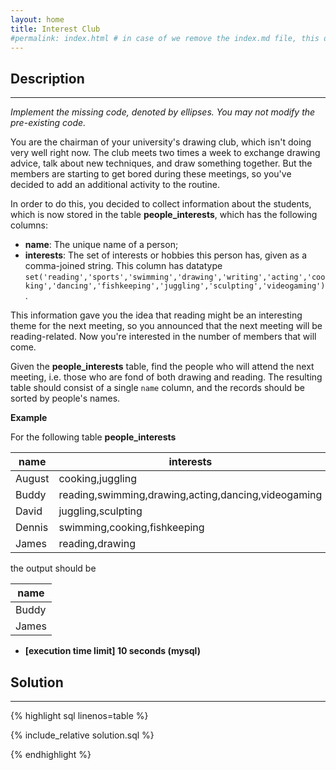 ```yaml
---
layout: home
title: Interest Club
#permalink: index.html # in case of we remove the index.md file, this doc will be the index page
---
```


<div class="row">
<div class="columnStmt" markdown="1">

## Description

---

_Implement the missing code, denoted by ellipses. You may not modify the pre-existing code._

You are the chairman of your university's drawing club, which isn't doing very well right now. The club meets two times a week to exchange drawing advice, talk about new techniques, and draw something together. But the members are starting to get bored during these meetings, so you've decided to add an additional activity to the routine.

In order to do this, you decided to collect information about the students, which is now stored in the table **people_interests**, which has the following columns:

- **name**: The unique name of a person;
- **interests**: The set of interests or hobbies this person has, given as a comma-joined string. This column has datatype <code>set('reading','sports','swimming','drawing','writing','acting','cooking','dancing','fishkeeping','juggling','sculpting','videogaming')</code>.

This information gave you the idea that reading might be an interesting theme for the next meeting, so you announced that the next meeting will be reading-related. Now you're interested in the number of members that will come.

Given the **people_interests** table, find the people who will attend the next meeting, i.e. those who are fond of both drawing and reading. The resulting table should consist of a single <code>name</code> column, and the records should be sorted by people's names.

**Example**

For the following table **people_interests**

| name   | interests                                           |
| ------ | --------------------------------------------------- |
| August | cooking,juggling                                    |
| Buddy  | reading,swimming,drawing,acting,dancing,videogaming |
| David  | juggling,sculpting                                  |
| Dennis | swimming,cooking,fishkeeping                        |
| James  | reading,drawing                                     |

the output should be

| name  |
| ----- |
| Buddy |
| James |

- **[execution time limit] 10 seconds (mysql)**

</div>
<div class="columnSol" markdown="1">

## Solution

---

{% highlight sql linenos=table %}

{% include_relative solution.sql %}

{% endhighlight %}

</div>
</div>

